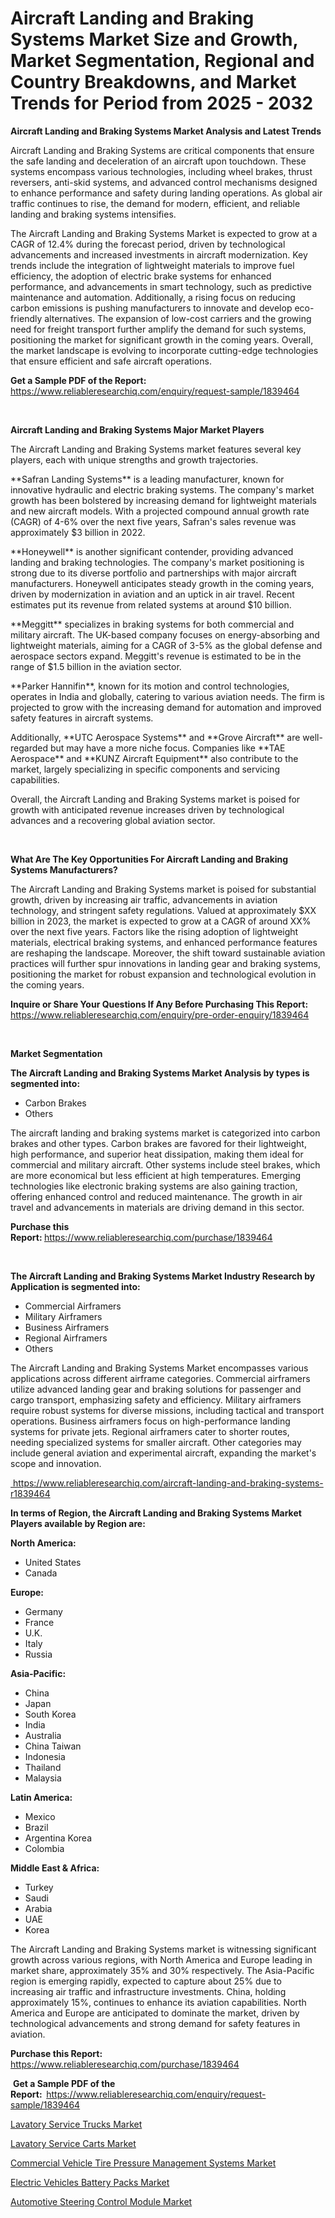 <p><h1>Aircraft Landing and Braking Systems Market Size and Growth, Market Segmentation, Regional and Country Breakdowns, and Market Trends for Period from 2025 -  2032</h1></p><p><strong>Aircraft Landing and Braking Systems Market Analysis and Latest Trends</strong></p>
<p><p>Aircraft Landing and Braking Systems are critical components that ensure the safe landing and deceleration of an aircraft upon touchdown. These systems encompass various technologies, including wheel brakes, thrust reversers, anti-skid systems, and advanced control mechanisms designed to enhance performance and safety during landing operations. As global air traffic continues to rise, the demand for modern, efficient, and reliable landing and braking systems intensifies.</p><p>The Aircraft Landing and Braking Systems Market is expected to grow at a CAGR of 12.4% during the forecast period, driven by technological advancements and increased investments in aircraft modernization. Key trends include the integration of lightweight materials to improve fuel efficiency, the adoption of electric brake systems for enhanced performance, and advancements in smart technology, such as predictive maintenance and automation. Additionally, a rising focus on reducing carbon emissions is pushing manufacturers to innovate and develop eco-friendly alternatives. The expansion of low-cost carriers and the growing need for freight transport further amplify the demand for such systems, positioning the market for significant growth in the coming years. Overall, the market landscape is evolving to incorporate cutting-edge technologies that ensure efficient and safe aircraft operations.</p></p>
<p><strong>Get a Sample PDF of the Report:&nbsp;</strong> <a href="https://www.reliableresearchiq.com/enquiry/request-sample/1839464?utm_campaign=99&utm_medium=2&utm_source=Github&utm_content=ia&utm_term=31032025&utm_id=aircraft-landing-and-braking-systems">https://www.reliableresearchiq.com/enquiry/request-sample/1839464</a></p>
<p>&nbsp;</p>
<p><strong>Aircraft Landing and Braking Systems Major Market Players</strong></p>
<p><p>The Aircraft Landing and Braking Systems market features several key players, each with unique strengths and growth trajectories. </p><p>**Safran Landing Systems** is a leading manufacturer, known for innovative hydraulic and electric braking systems. The company's market growth has been bolstered by increasing demand for lightweight materials and new aircraft models. With a projected compound annual growth rate (CAGR) of 4-6% over the next five years, Safran's sales revenue was approximately $3 billion in 2022.</p><p>**Honeywell** is another significant contender, providing advanced landing and braking technologies. The company's market positioning is strong due to its diverse portfolio and partnerships with major aircraft manufacturers. Honeywell anticipates steady growth in the coming years, driven by modernization in aviation and an uptick in air travel. Recent estimates put its revenue from related systems at around $10 billion.</p><p>**Meggitt** specializes in braking systems for both commercial and military aircraft. The UK-based company focuses on energy-absorbing and lightweight materials, aiming for a CAGR of 3-5% as the global defense and aerospace sectors expand. Meggitt's revenue is estimated to be in the range of $1.5 billion in the aviation sector.</p><p>**Parker Hannifin**, known for its motion and control technologies, operates in India and globally, catering to various aviation needs. The firm is projected to grow with the increasing demand for automation and improved safety features in aircraft systems.</p><p>Additionally, **UTC Aerospace Systems** and **Grove Aircraft** are well-regarded but may have a more niche focus. Companies like **TAE Aerospace** and **KUNZ Aircraft Equipment** also contribute to the market, largely specializing in specific components and servicing capabilities.</p><p>Overall, the Aircraft Landing and Braking Systems market is poised for growth with anticipated revenue increases driven by technological advances and a recovering global aviation sector.</p></p>
<p>&nbsp;</p>
<p><strong>What Are The Key Opportunities For Aircraft Landing and Braking Systems Manufacturers?</strong></p>
<p><p>The Aircraft Landing and Braking Systems market is poised for substantial growth, driven by increasing air traffic, advancements in aviation technology, and stringent safety regulations. Valued at approximately $XX billion in 2023, the market is expected to grow at a CAGR of around XX% over the next five years. Factors like the rising adoption of lightweight materials, electrical braking systems, and enhanced performance features are reshaping the landscape. Moreover, the shift toward sustainable aviation practices will further spur innovations in landing gear and braking systems, positioning the market for robust expansion and technological evolution in the coming years.</p></p>
<p><strong>Inquire or Share Your Questions If Any Before Purchasing This Report:</strong> <a href="https://www.reliableresearchiq.com/enquiry/pre-order-enquiry/1839464?utm_campaign=99&utm_medium=2&utm_source=Github&utm_content=ia&utm_term=31032025&utm_id=aircraft-landing-and-braking-systems">https://www.reliableresearchiq.com/enquiry/pre-order-enquiry/1839464</a></p>
<p>&nbsp;</p>
<p><strong>Market Segmentation</strong></p>
<p><strong>The Aircraft Landing and Braking Systems Market Analysis by types is segmented into:</strong></p>
<p><ul><li>Carbon Brakes</li><li>Others</li></ul></p>
<p><p>The aircraft landing and braking systems market is categorized into carbon brakes and other types. Carbon brakes are favored for their lightweight, high performance, and superior heat dissipation, making them ideal for commercial and military aircraft. Other systems include steel brakes, which are more economical but less efficient at high temperatures. Emerging technologies like electronic braking systems are also gaining traction, offering enhanced control and reduced maintenance. The growth in air travel and advancements in materials are driving demand in this sector.</p></p>
<p><strong>Purchase this Report:&nbsp;</strong><a href="https://www.reliableresearchiq.com/purchase/1839464?utm_campaign=99&utm_medium=2&utm_source=Github&utm_content=ia&utm_term=31032025&utm_id=aircraft-landing-and-braking-systems">https://www.reliableresearchiq.com/purchase/1839464</a></p>
<p>&nbsp;</p>
<p><strong>The Aircraft Landing and Braking Systems Market Industry Research by Application is segmented into:</strong></p>
<p><ul><li>Commercial Airframers</li><li>Military Airframers</li><li>Business Airframers</li><li>Regional Airframers</li><li>Others</li></ul></p>
<p><p>The Aircraft Landing and Braking Systems Market encompasses various applications across different airframe categories. Commercial airframers utilize advanced landing gear and braking solutions for passenger and cargo transport, emphasizing safety and efficiency. Military airframers require robust systems for diverse missions, including tactical and transport operations. Business airframers focus on high-performance landing systems for private jets. Regional airframers cater to shorter routes, needing specialized systems for smaller aircraft. Other categories may include general aviation and experimental aircraft, expanding the market's scope and innovation.</p></p>
<p><a href="https://www.reliableresearchiq.com/aircraft-landing-and-braking-systems-r1839464?utm_campaign=99&utm_medium=2&utm_source=Github&utm_content=ia&utm_term=31032025&utm_id=aircraft-landing-and-braking-systems">&nbsp;https://www.reliableresearchiq.com/aircraft-landing-and-braking-systems-r1839464</a></p>
<p><strong>In terms of Region, the Aircraft Landing and Braking Systems Market Players available by Region are:</strong></p>
<p>
    <p> <strong> North America: </strong>
        <ul>
            <li>United States</li>
            <li>Canada</li>
        </ul>
        </p> 
    <p> <strong> Europe: </strong>
        <ul>
            <li>Germany</li>
            <li>France</li>
            <li>U.K.</li>
            <li>Italy</li>
            <li>Russia</li>
        </ul>
        </p> 
    <p> <strong> Asia-Pacific: </strong>
        <ul>
            <li>China</li>
            <li>Japan</li>
            <li>South Korea</li>
            <li>India</li>
            <li>Australia</li>
            <li>China Taiwan</li>
            <li>Indonesia</li>
            <li>Thailand</li>
            <li>Malaysia</li>
        </ul>
        </p> 
    <p> <strong> Latin America: </strong>
        <ul>
            <li>Mexico</li>
            <li>Brazil</li>
            <li>Argentina Korea</li>
            <li>Colombia</li>
        </ul>
        </p> 
    <p> <strong> Middle East & Africa: </strong>
        <ul>
            <li>Turkey</li>
            <li>Saudi</li>
            <li>Arabia</li>
            <li>UAE</li>
            <li>Korea</li>
        </ul>
    </p>
    </p>
<p><p>The Aircraft Landing and Braking Systems market is witnessing significant growth across various regions, with North America and Europe leading in market share, approximately 35% and 30% respectively. The Asia-Pacific region is emerging rapidly, expected to capture about 25% due to increasing air traffic and infrastructure investments. China, holding approximately 15%, continues to enhance its aviation capabilities. North America and Europe are anticipated to dominate the market, driven by technological advancements and strong demand for safety features in aviation.</p></p>
<p><strong>Purchase this Report: </strong><a href="https://www.reliableresearchiq.com/purchase/1839464?utm_campaign=99&utm_medium=2&utm_source=Github&utm_content=ia&utm_term=31032025&utm_id=aircraft-landing-and-braking-systems">https://www.reliableresearchiq.com/purchase/1839464</a></p>
<p>&nbsp;<strong>Get a Sample PDF of the Report:&nbsp;&nbsp;</strong><a href="https://www.reliableresearchiq.com/enquiry/request-sample/1839464?utm_campaign=99&utm_medium=2&utm_source=Github&utm_content=ia&utm_term=31032025&utm_id=aircraft-landing-and-braking-systems">https://www.reliableresearchiq.com/enquiry/request-sample/1839464</a></p>
<p><strong></strong></p>
<p><p><a href="https://github.com/eimutelufta/Market-Research-Report-List-1/blob/main/lavatory-service-trucks-market.md?utm_campaign=99&utm_medium=2&utm_source=Github&utm_content=ia&utm_term=31032025&utm_id=aircraft-landing-and-braking-systems">Lavatory Service Trucks Market</a></p><p><a href="https://github.com/vespigeakexc/Market-Research-Report-List-1/blob/main/lavatory-service-carts-market.md?utm_campaign=99&utm_medium=2&utm_source=Github&utm_content=ia&utm_term=31032025&utm_id=aircraft-landing-and-braking-systems">Lavatory Service Carts Market</a></p><p><a href="https://github.com/afghatakito29/Market-Research-Report-List-1/blob/main/commercial-vehicle-tire-pressure-management-systems-market.md?utm_campaign=99&utm_medium=2&utm_source=Github&utm_content=ia&utm_term=31032025&utm_id=aircraft-landing-and-braking-systems">Commercial Vehicle Tire Pressure Management Systems Market</a></p><p><a href="https://github.com/atawanyeze/Market-Research-Report-List-1/blob/main/electric-vehicles-battery-packs-market.md?utm_campaign=99&utm_medium=2&utm_source=Github&utm_content=ia&utm_term=31032025&utm_id=aircraft-landing-and-braking-systems">Electric Vehicles Battery Packs Market</a></p><p><a href="https://github.com/saqafidrahea/Market-Research-Report-List-1/blob/main/automotive-steering-control-module-market.md?utm_campaign=99&utm_medium=2&utm_source=Github&utm_content=ia&utm_term=31032025&utm_id=aircraft-landing-and-braking-systems">Automotive Steering Control Module Market</a></p></p>